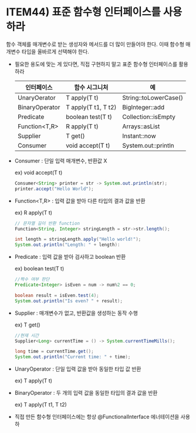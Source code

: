 # ITEM44) 표준 함수형 인터페이스를 사용하라

함수 객체를 매개변수로 받는 생성자와 메서드를 더 많이 만들어야 한다.  이때 함수형 매개변수 타입을 올바르게 선택해야 한다.

- 필요한 용도에 맞는 게 있다면, 직접 구현하지 말고 표준 함수형 인터페이스를 활용하라
    
    
    | 인터페이스 | 함수 시그니처 | 예 |
    | --- | --- | --- |
    | UnaryOerator<T> | T apply(T t) | String::toLowerCase() |
    | BinaryOperator<T> | T apply(T t1, T t2) | BigInteger::add |
    | Predicate<T> | boolean test(T t) | Collection::isEmpty |
    | Function<T,R> | R apply(T t) | Arrays::asList |
    | Supplier<T> | T get() | Instant::now |
    | Consumer<T> | void accept(T t) | System.out::println |

- Consumer<T> : 단일 입력 매개변수, 반환값 X
    
    ex) void accept(T t)
    
    ```java
    Consumer<String> printer = str -> System.out.println(str);
    printer.accept("Hello World");
    ```
    

- Function<T,R> : 입력 값을 받아 다른 타입의 결과 값을 반환
    
    ex) R apply(T t)
    
    ```java
    // 문자열 길이 반환 function
    Function<String, Integer> stringLength = str->str.length();
    
    int length = stringLength.apply("Hello world!");
    System.out.println("Length: " + length):
    ```
    

- Predicate<T> :  입력 값을 받아 검사하고 boolean 반환
    
    ex) boolean test(T t)
    
    ```java
    //짝수 여부 판단
    Predicate<Integer> isEven = num -> num%2 == 0;
    
    boolean result = isEven.test(4);
    System.out.println("Is even? " + result);
    ```
    

- Supplier<T> : 매개변수가 없고, 반환값을 생성하는 동작 수행
    
    ex) T get()
    
    ```java
    //현재 시간
    Supplier<Long> currentTime = () -> System.currentTimeMills();
    
    long time = currentTime.get();
    System.out.println("Current time: " + time);
    ```
    

- UnaryOperator<T> : 단일 입력 값을 받아 동일한 타입 값 반환
    
    ex) T apply(T t)
    

- BinaryOperator<T> : 두 개의 입력 값을 동일한 타입의 결과 값을 반환
    
    ex) T apply(T t1, T t2)
    

- 직접 만든 함수형 인터페이스에는 항상 @FunctionalInterface 에너테이션을 사용하